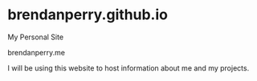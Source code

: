 # brendanperry.github.io
My Personal Site

brendanperry.me

I will be using this website to host information about me and my projects.
